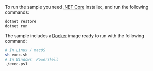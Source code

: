 To run the sample you need [.NET Core](https://www.microsoft.com/net/download) installed, and run the following commands:

```bash
dotnet restore
dotnet run
```

The sample includes a [Docker](https://www.docker.com) image ready to run with the following command:

```bash
# In Linux / macOS
sh exec.sh
# In Windows' Powershell
./exec.ps1
```
